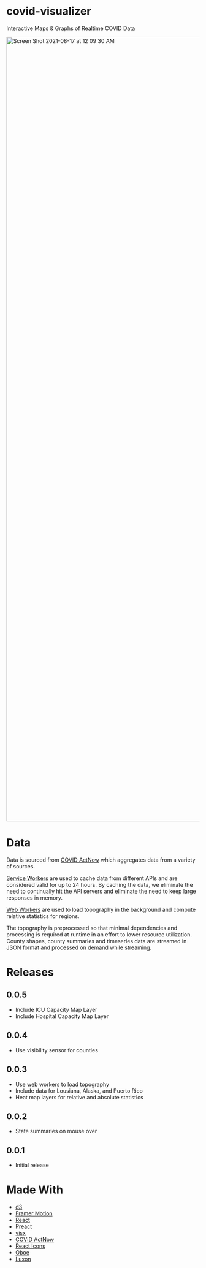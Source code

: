 # covid-visualizer
Interactive Maps &amp; Graphs of Realtime COVID Data


<img width="2048" alt="Screen Shot 2021-08-17 at 12 09 30 AM" src="https://user-images.githubusercontent.com/3358381/129725384-e47fc788-389c-4481-bb57-60879960649c.png">

# Data
Data is sourced from [COVID ActNow](https://covidactnow.org/) which aggregates data from a variety of sources.

[Service Workers](https://developer.mozilla.org/en-US/docs/Web/API/Service_Worker_API) are used to cache data from different APIs and are considered valid for up to 24 hours. By caching the data, we eliminate the need to continually hit the API servers and eliminate the need to keep large responses in memory. 

[Web Workers](https://developer.mozilla.org/en-US/docs/Web/API/Web_Workers_API) are used to load topography in the background and compute relative statistics for regions.

The topography is preprocessed so that minimal dependencies and processing is required at runtime in an effort to lower resource utilization. County shapes, county summaries and timeseries data are streamed in JSON format and processed on demand while streaming.

# Releases
## 0.0.5
* Include ICU Capacity Map Layer
* Include Hospital Capacity Map Layer

## 0.0.4
* Use visibility sensor for counties

## 0.0.3
* Use web workers to load topography
* Include data for Lousiana, Alaska, and Puerto Rico
* Heat map layers for relative and absolute statistics

## 0.0.2
* State summaries on mouse over

## 0.0.1
* Initial release

# Made With
* [d3](https://d3js.org)
* [Framer Motion](https://www.framer.com/motion/)
* [React](https://reactjs.org)
* [Preact](https://preactjs.com)
* [visx](https://airbnb.io/visx/)
* [COVID ActNow](https://covidactnow.org/)
* [React Icons](https://react-icons.github.io/react-icons/)
* [Oboe](http://oboejs.com)
* [Luxon](https://moment.github.io/luxon/#/)


